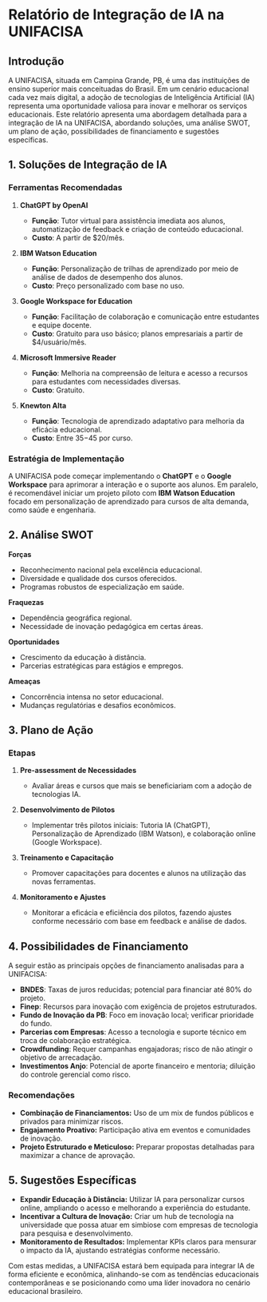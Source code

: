 # Relatório de Integração de IA na UNIFACISA

## Introdução

A UNIFACISA, situada em Campina Grande, PB, é uma das instituições de ensino superior mais conceituadas do Brasil. Em um cenário educacional cada vez mais digital, a adoção de tecnologias de Inteligência Artificial (IA) representa uma oportunidade valiosa para inovar e melhorar os serviços educacionais. Este relatório apresenta uma abordagem detalhada para a integração de IA na UNIFACISA, abordando soluções, uma análise SWOT, um plano de ação, possibilidades de financiamento e sugestões específicas.

## 1. Soluções de Integração de IA

### Ferramentas Recomendadas

1. **ChatGPT by OpenAI**
   - **Função**: Tutor virtual para assistência imediata aos alunos, automatização de feedback e criação de conteúdo educacional.
   - **Custo**: A partir de $20/mês.
   
2. **IBM Watson Education**
   - **Função**: Personalização de trilhas de aprendizado por meio de análise de dados de desempenho dos alunos.
   - **Custo**: Preço personalizado com base no uso.

3. **Google Workspace for Education**
   - **Função**: Facilitação de colaboração e comunicação entre estudantes e equipe docente.
   - **Custo**: Gratuito para uso básico; planos empresariais a partir de $4/usuário/mês.

4. **Microsoft Immersive Reader**
   - **Função**: Melhoria na compreensão de leitura e acesso a recursos para estudantes com necessidades diversas.
   - **Custo**: Gratuito.

5. **Knewton Alta**
   - **Função**: Tecnologia de aprendizado adaptativo para melhoria da eficácia educacional.
   - **Custo**: Entre $35-$45 por curso.

### Estratégia de Implementação

A UNIFACISA pode começar implementando o **ChatGPT** e o **Google Workspace** para aprimorar a interação e o suporte aos alunos. Em paralelo, é recomendável iniciar um projeto piloto com **IBM Watson Education** focado em personalização de aprendizado para cursos de alta demanda, como saúde e engenharia.

## 2. Análise SWOT

**Forças**
- Reconhecimento nacional pela excelência educacional.
- Diversidade e qualidade dos cursos oferecidos.
- Programas robustos de especialização em saúde.

**Fraquezas**
- Dependência geográfica regional.
- Necessidade de inovação pedagógica em certas áreas.

**Oportunidades**
- Crescimento da educação à distância.
- Parcerias estratégicas para estágios e empregos.

**Ameaças**
- Concorrência intensa no setor educacional.
- Mudanças regulatórias e desafios econômicos.

## 3. Plano de Ação

### Etapas

1. **Pre-assessment de Necessidades**
   - Avaliar áreas e cursos que mais se beneficiariam com a adoção de tecnologias IA.
   
2. **Desenvolvimento de Pilotos**
   - Implementar três pilotos iniciais: Tutoria IA (ChatGPT), Personalização de Aprendizado (IBM Watson), e colaboração online (Google Workspace).

3. **Treinamento e Capacitação**
   - Promover capacitações para docentes e alunos na utilização das novas ferramentas.

4. **Monitoramento e Ajustes**
   - Monitorar a eficácia e eficiência dos pilotos, fazendo ajustes conforme necessário com base em feedback e análise de dados.

## 4. Possibilidades de Financiamento

A seguir estão as principais opções de financiamento analisadas para a UNIFACISA:

- **BNDES**: Taxas de juros reducidas; potencial para financiar até 80% do projeto.
- **Finep**: Recursos para inovação com exigência de projetos estruturados.
- **Fundo de Inovação da PB**: Foco em inovação local; verificar prioridade do fundo.
- **Parcerias com Empresas**: Acesso a tecnologia e suporte técnico em troca de colaboração estratégica.
- **Crowdfunding**: Requer campanhas engajadoras; risco de não atingir o objetivo de arrecadação.
- **Investimentos Anjo**: Potencial de aporte financeiro e mentoria; diluição do controle gerencial como risco.

### Recomendações
- **Combinação de Financiamentos:** Uso de um mix de fundos públicos e privados para minimizar riscos.
- **Engajamento Proativo:** Participação ativa em eventos e comunidades de inovação.
- **Projeto Estruturado e Meticuloso:** Preparar propostas detalhadas para maximizar a chance de aprovação.

## 5. Sugestões Específicas

- **Expandir Educação à Distância:** Utilizar IA para personalizar cursos online, ampliando o acesso e melhorando a experiência do estudante.
- **Incentivar a Cultura de Inovação:** Criar um hub de tecnologia na universidade que possa atuar em simbiose com empresas de tecnologia para pesquisa e desenvolvimento.
- **Monitoramento de Resultados:** Implementar KPIs claros para mensurar o impacto da IA, ajustando estratégias conforme necessário.

Com estas medidas, a UNIFACISA estará bem equipada para integrar IA de forma eficiente e econômica, alinhando-se com as tendências educacionais contemporâneas e se posicionando como uma líder inovadora no cenário educacional brasileiro.